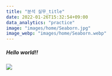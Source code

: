 ```yaml
---
title: "분석 실무_title"
date: 2022-01-26T15:32:54+09:00
data_analytics: "practice"
image: "images/home/Seaborn.jpg"
image_webp: "images/home/Seaborn.webp"
---
```

<h5>Hello world!!</h5>

[ ![](/Datavisualization_files/Datavisualization_6_1.png) ](/Datavisualization_files/Datavisualization_6_1.png)